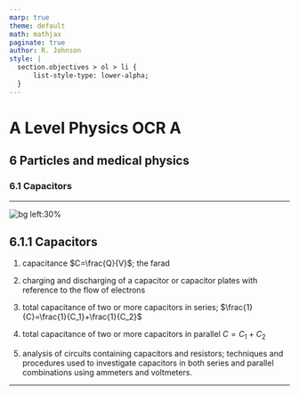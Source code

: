 ```yaml
---
marp: true
theme: default
math: mathjax
paginate: true
author: R. Johnson
style: |
  section.objectives > ol > li {
      list-style-type: lower-alpha;
  }
---
```


# A Level Physics OCR A
## 6 Particles and medical physics
### 6.1 Capacitors

---

<!-- _class: objectives -->

![bg left:30%](https://images.unsplash.com/photo-1492962827063-e5ea0d8c01f5?ixlib=rb-4.0.3&ixid=MnwxMjA3fDB8MHxwaG90by1wYWdlfHx8fGVufDB8fHx8&auto=format&fit=crop&w=2121&q=80)
## 6.1.1 Capacitors


1. capacitance $C=\frac{Q}{V}$; the farad

2. charging and discharging of a capacitor or capacitor plates with reference to the flow of electrons

3. total capacitance of two or more capacitors in series; $\frac{1}{C}=\frac{1}{C_1}+\frac{1}{C_2}$

4. total capacitance of two or more capacitors in parallel $C=C_1+C_2$

5. analysis of circuits containing capacitors and resistors; techniques and procedures used to investigate capacitors in both series and parallel combinations using ammeters and voltmeters.



---